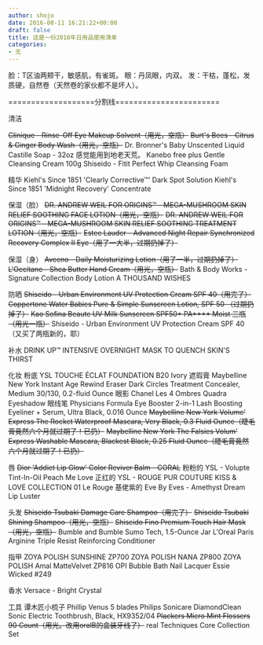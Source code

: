 ```yaml
---
author: shojo
date: 2016-08-11 16:21:22+00:00
draft: false
title: 这是一份2016年日用品使用清单
categories:
- 无
---
```


脸：T区油两颊干，敏感肌，有雀斑。
眼：丹凤眼，内双。
发：干枯，蓬松，发质硬，自然卷（天然卷的家伙都不是坏人）。

===================分割线=======================

清洁

<del>Clinique - Rinse-Off Eye Makeup Solvent（用光，空瓶）</del>
<del>Burt's Bees - Citrus & Ginger Body Wash（用光，空瓶）</del>
Dr. Bronner's Baby Unscented Liquid Castille Soap - 32oz 感觉能用到地老天荒。
Kanebo free plus Gentle Cleansing Cream 100g
Shiseido - Fitit Perfect Whip Cleansing Foam

精华
Kiehl's Since 1851 'Clearly Corrective™' Dark Spot Solution
Kiehl's Since 1851 'Midnight Recovery' Concentrate

保湿（脸）
<del>DR. ANDREW WEIL FOR ORIGINS™ - MEGA-MUSHROOM SKIN RELIEF SOOTHING FACE LOTION（用光，空瓶）</del>
<del>DR. ANDREW WEIL FOR ORIGINS™ - MEGA-MUSHROOM SKIN RELIEF SOOTHING TREATMENT LOTION（用光，空瓶）</del>
<del>Estee Lauder - Advanced Night Repair Synchronized Recovery Complex II Eye（用了一大半，过期扔掉了）</del>

保湿（身）
<del>Aveeno - Daily Moisturizing Lotion（用了一半，过期扔掉了）</del>
<del>L'Occitane - Shea Butter Hand Cream（用光，空瓶）</del>
Bath & Body Works - Signature Collection Body Lotion A THOUSAND WISHES

防晒
<del>Shiseido - Urban Environment UV Protection Cream SPF 40（用完了）</del>
<del>Coppertone Water Babies Pure & Simple Sunscreen Lotion, SPF 50 （过期扔掉了）</del>
<del>Kao Sofina Beaute UV Milk Sunscreen SPF50+ PA++++ Moist 三瓶（用光一瓶）</del>
Shiseido - Urban Environment UV Protection Cream SPF 40（又买了两瓶新的，耶）

补水
DRINK UP™ INTENSIVE OVERNIGHT MASK TO QUENCH SKIN'S THIRST

化妆
粉底 YSL TOUCHE ÉCLAT FOUNDATION B20 Ivory
遮瑕膏 Maybelline New York Instant Age Rewind Eraser Dark Circles Treatment Concealer, Medium 30/130, 0.2-fluid Ounce
眼影 Chanel Les 4 Ombres Quadra Eyeshadow
眼线笔 Physicians Formula Eye Booster 2-in-1 Lash Boosting Eyeliner + Serum, Ultra Black, 0.016 Ounce
<del>Maybelline New York Volume' Express The Rocket Waterproof Mascara, Very Black, 0.3 Fluid Ounce（睫毛膏竟然六个月就过期了！已扔）</del>
<del> Maybelline New York The Falsies Volum' Express Washable Mascara, Blackest Black, 0.25 Fluid Ounce（睫毛膏竟然六个月就过期了！已扔）</del>

唇
<del>Dior 'Addict Lip Glow' Color Reviver Balm - CORAL</del>
粉粉的 YSL - Volupte Tint-In-Oil Peach Me Love
正红的 YSL - ROUGE PUR COUTURE KISS & LOVE COLLECTION 01 Le Rouge
基佬紫的 Eve By Eves - Amethyst Dream Lip Luster

头发
<del> Shiseido Tsubaki Damage Care Shampoo（用完了）</del>
<del>Shiseido Tsubaki Shining Shampoo（用光，空瓶）</del>
<del>Shiseido Fino Premium Touch Hair Mask（用光，空瓶）</del>
Bumble and Bumble Sumo Tech, 1.5-Ounce Jar
L'Oreal Paris Arginine Triple Resist Reinforcing Conditioner

指甲
ZOYA POLISH SUNSHINE ZP700
ZOYA POLISH NANA ZP800
ZOYA POLISH Amal MatteVelvet ZP816
OPI Bubble Bath Nail Lacquer
Essie Wicked #249

香水
Versace - Bright Crystal

工具
谭木匠小梳子
Phillip Venus 5 blades
Philips Sonicare DiamondClean Sonic Electric Toothbrush, Black, HX9352/04
<del>Plackers Micro Mint Flossers 90 Count（用光。改用oralB的盒装牙线了）</del>
real Techniques Core Collection Set
